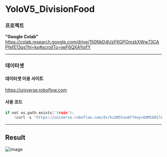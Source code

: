 # YoloV5_DivisionFood

### 프로젝트
**"Google Colab"**<br/>
https://colab.research.google.com/drive/150NkD4UzFKGPOmzkXWw73CAPfefE13gs?hl=ko#scrollTo=jwF6QXAYoifY

---

### 데이터셋
#### 데이터셋 이용 사이트
https://universe.roboflow.com
#### 사용 코드
```c
if not os.path.exists('train'):
    !curl -L "https://universe.roboflow.com/ds/hiUN5tau6F?key=OdM1bR1lE0"  > roboflow.zip; unzip roboflow.zip; rm roboflow.zip
````

---
## Result
![image](https://user-images.githubusercontent.com/83060689/235306488-02ab91a9-2a2e-4cb9-9dbb-051eca0fd287.png)
